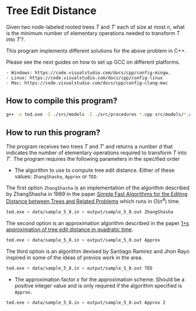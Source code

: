# Tree Edit Distance

Given two node-labeled rooted trees $T$ and $T'$ each of size at most $n$, what is
the minimum number of elementary operations needed to transform $T$ into $T'$?.

This program implements different solutions for the above problem in C++.

Please see the next guides on how to set up GCC on different platforms.

    - Windows: https://code.visualstudio.com/docs/cpp/config-mingw.
    - Linux: https://code.visualstudio.com/docs/cpp/config-linux
    - Mac: https://code.visualstudio.com/docs/cpp/config-clang-mac

## How to compile this program?

```sh
g++ -o ted.exe -I ./src/models -I ./src/procedures *.cpp src/models/*.cpp src/procedures/*.cpp
```

## How to run this program?

The program receives two trees $T$ and $T'$ and returns a number $d$ that indicates the number of elementary
operations required to transform $T$ into $T'$. The program requires the following parameters in the specified order

- The algorithm to use to compute tree edit distance. Either of these values: `ZhangShasha`, `Approx` or `TED`.

The first option `ZhangShasha` is an implementation of the algorithm described by ZhangShasha in 1989 in the paper
[Simple Fast Algorithms for the Editing Distance between Trees and Related Problems](https://www.proquest.com/docview/919771926) which
runs in $O(n^4)$ time.

```sh
ted.exe < data/sample_5_8.in > output/sample_5_8.out ZhangShasha
```

The second option is an approximation algorithm described in the paper [1+ε approximation of tree edit distance in quadratic time](https://dl.acm.org/doi/10.1145/3313276.3316388).

```sh
ted.exe < data/sample_5_8.in > output/sample_5_8.out Approx
```

The third option is an algorithm devised by Santiago Ramirez and Jhon Rayo inspired in some of the ideas of previos work in the area.

```sh
ted.exe < data/sample_5_8.in > output/sample_5_8.out TED
```

- The approximation factor $\varepsilon$ for the approximation scheme. Should be a positive integer value and is only required if the algorithm specified is `Approx`.


```sh
ted.exe < data/sample_5_8.in > output/sample_5_8.out Approx 2
```
